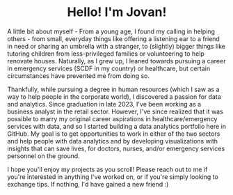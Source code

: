 <h1 align="center">
  Hello! I'm Jovan!
</h1>

<p>
  A little bit about myself - From a young age, I found my calling in helping others - from small, everyday things like offering a listening ear to a friend in need or sharing an umbrella with a stranger, to (slightly) bigger things like tutoring children from less-privileged families or volunteering to help renovate houses. Naturally, as I grew up, I leaned towards pursuing a career in emergency services (SCDF in my country) or healthcare, but certain circumstances have prevented me from doing so.
</p>

<p>
  Thankfully, while pursuing a degree in human resources (which I saw as a way to help people in the corporate world), I discovered a passion for data and analytics. Since graduation in late 2023, I've been working as a business analyst in the retail sector. However, I've since realized that it was possible to marry my original career aspirations in healthcare/emergency services with data, and so I started building a data analytics portfolio here in GitHub. My goal is to get opportunities to work in either of the two sectors and help people with data analytics and by developing visualizations with insights that can save lives, for doctors, nurses, and/or emergency services personnel on the ground.
</p>

<p>
  I hope you'll enjoy my projects as you scroll! Please reach out to me if you're interested in anything I've worked on, or if you're simply looking to exchange tips. If nothing, I'd have gained a new friend :)
</p>

</body>
</html>
